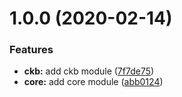 # 1.0.0 (2020-02-14)


### Features

* **ckb:** add ckb module ([7f7de75](https://github.com/BlockABC/one_chain_ckb/commit/7f7de75b4bb3f1dd3d6d634a9d1a3e2f7e335aed))
* **core:** add core module ([abb0124](https://github.com/BlockABC/one_chain_ckb/commit/abb012454997f2e08dba0543ef2318f49969f19d))
